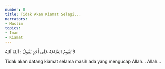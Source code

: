 ```yaml
---
number: 0
title: Tidak Akan Kiamat Selagi...
narrators:
- Muslim
topics:
- Iman
- Kiamat
---
```


<p lang="ar">لاَ تَقُومُ السَّاعَةُ عَلَى أَحَدٍ يَقُولُ : اَللهُ اَللهُ</p>

Tidak akan datang kiamat selama masih ada yang mengucap Allah… Allah…
